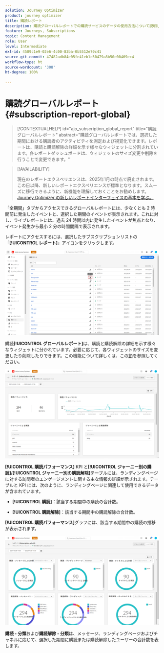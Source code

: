 ```yaml
---
solution: Journey Optimizer
product: journey optimizer
title: 購読レポート
description: 購読グローバルレポートでの購読サービスのデータの使用方法について説明します。
feature: Journeys, Subscriptions
topic: Content Management
role: User
level: Intermediate
exl-id: 4509c1e9-02e6-4c00-83ba-0b5512e70c41
source-git-commit: 47482adb84e05fe41eb1c50479a8b50e00469ec4
workflow-type: ht
source-wordcount: '308'
ht-degree: 100%

---
```


# 購読グローバルレポート {#subscription-report-global}

>[!CONTEXTUALHELP]
>id="ajo_subscription_global_report"
>title="購読グローバルレポート"
>abstract="購読グローバルレポートでは、選択した期間における購読者のアクティビティを測定および視覚化できます。レポートは、購読と購読解除の詳細を示す様々なウィジェットに分割されています。各レポートダッシュボードは、ウィジェットのサイズ変更や削除を行うことで変更できます。"

>[!AVAILABILITY]
>
>現在のレポートエクスペリエンスは、2025年1月の時点で廃止されます。この日以降、新しいレポートエクスペリエンスが標準となります。スムーズに移行できるように、新機能を理解しておくことをお勧めします。[Journey Optimizer の新しいレポートインターフェイスの基本を学ぶ。](report-gs-cja.md)

「全期間」タブからアクセスできるグローバルレポートには、少なくとも 2 時間前に発生したイベントと、選択した期間のイベントが表示されます。これに対し、ライブレポートには、過去 24 時間以内に発生したイベントが焦点となり、イベント発生から最小 2 分の時間間隔で表示されます。

レポートにアクセスするには、選択したサブスクリプションリストの「**[!UICONTROL レポート]**」アイコンをクリックします。

![](assets/subscription_report_7.png)

購読&#x200B;**[!UICONTROL グローバルレポート]**&#x200B;は、購読と購読解除の詳細を示す様々なウィジェットに分かれています。必要に応じて、各ウィジェットのサイズを変更したり削除したりできます。この機能について詳しくは、この[節](global-report.md)を参照してください。

![](assets/subscription_report_1.png)

**[!UICONTROL 購読パフォーマンス]** KPI と&#x200B;**[!UICONTROL ジャーニー別の購読]**/**[!UICONTROL ジャーニー別の購読解除]**&#x200B;テーブルには、ランディングページに対する訪問者のエンゲージメントに関する主な情報の詳細が示されます。テーブルと KPI には、次のように、ランディングページに関連して使用できるデータが含まれています。

* **[!UICONTROL 購読]**：該当する期間中の購読の合計数。

* **[!UICONTROL 購読解除]**：該当する期間中の購読解除の合計数。

**[!UICONTROL 購読パフォーマンス]**&#x200B;グラフには、該当する期間中の購読の推移が表示されます。

![](assets/subscription_report_2.png)

**購読 - 分類**&#x200B;および&#x200B;**購読解除 - 分類**&#x200B;は、メッセージ、ランディングページおよびチャネルに応じて、選択した期間に購読または購読解除したユーザーの合計数を表します。
